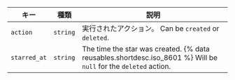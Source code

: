 | キー           | 種類       | 説明                                                                                                                   |
| ------------ | -------- | -------------------------------------------------------------------------------------------------------------------- |
| `action`     | `string` | 実行されたアクション。 Can be `created` or `deleted`.                                                                           |
| `starred_at` | `string` | The time the star was created. {% data reusables.shortdesc.iso_8601 %} Will be `null` for the `deleted` action. |